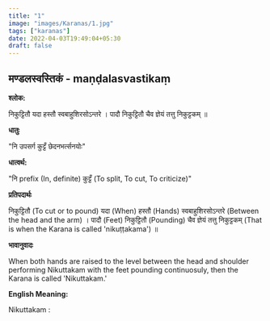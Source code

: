 ```yaml
---
title: "1"
image: "images/Karanas/1.jpg"
tags: ["karanas"]
date: 2022-04-03T19:49:04+05:30
draft: false
---
```


## मण्डलस्वस्तिकं - maṇḍalasvastikaṃ

**श्लोक:**

निकुट्टितौ यदा हस्तौ स्वबाहुशिरसोऽन्तरे । पादौ निकुट्टितौ चैव ज्ञेयं तत्तु निकुट्टकम् ॥


**धातुः**

"नि उपसर्ग​
कुट्टँ छेदनभर्त्सनयोः"


**धात्वर्थ:**

"नि prefix (In, definite) 
कुट्टँ (To split, To cut, To criticize)"


**प्रतिपदार्थः**

निकुट्टितौ (To cut or to pound) यदा (When) हस्तौ (Hands) स्वबाहुशिरसोऽन्तरे (Between the head and the arm) । पादौ (Feet) निकुट्टितौ (Pounding) चैव ज्ञेयं तत्तु निकुट्टकम् (That is when the Karana is called 'nikuṭṭakama') ॥


**भावानुवादः**

When both hands are raised to the level between the head and shoulder performing Nikuttakam with the feet pounding continuosuly, then the Karana is called 'Nikuttakam.'

**English Meaning:**

Nikuttakam : 

